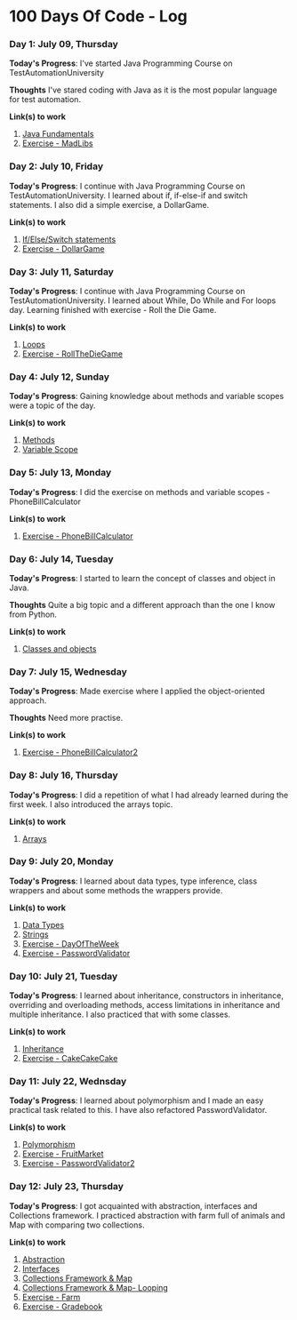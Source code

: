 # 100 Days Of Code - Log

### Day 1: July 09, Thursday

**Today's Progress**: I've started Java Programming Course on TestAutomationUniversity

**Thoughts** I've stared coding with Java as it is the most popular language for test automation.

**Link(s) to work**
1. [Java Fundamentals](https://testautomationu.applitools.com/java-programming-course/chapter2.html)
2. [Exercise - MadLibs](https://github.com/olakowalczyk/100-days-of-code-excersises/blob/master/chapter2/MadLibs.java)

### Day 2: July 10, Friday

**Today's Progress**: I continue with Java Programming Course on TestAutomationUniversity. I learned about if, if-else-if and switch statements. I also did a simple exercise, a DollarGame.

**Link(s) to work**
1. [If/Else/Switch statements](https://testautomationu.applitools.com/java-programming-course/chapter3a.html)
2. [Exercise - DollarGame](https://github.com/olakowalczyk/100-days-of-code-excersises/blob/master/chapter3/DollarGame.java)

### Day 3: July 11, Saturday

**Today's Progress**: I continue with Java Programming Course on TestAutomationUniversity. I learned about While, Do While and For loops day. Learning finished with exercise - Roll the Die Game.

**Link(s) to work**
1. [Loops](https://testautomationu.applitools.com/java-programming-course/chapter4d.html)
2. [Exercise - RollTheDieGame](https://github.com/olakowalczyk/100-days-of-code-excersises/blob/master/chapter4/RollTheDieGame.java)

### Day 4: July 12, Sunday

**Today's Progress**: Gaining knowledge about methods and variable scopes were a topic of the day.

**Link(s) to work**
1. [Methods](https://testautomationu.applitools.com/java-programming-course/chapter5a.html)
2. [Variable Scope](https://testautomationu.applitools.com/java-programming-course/chapter5b.html)

### Day 5: July 13, Monday

**Today's Progress**: I did the exercise on methods and variable scopes - PhoneBillCalculator

**Link(s) to work**
1. [Exercise - PhoneBillCalculator](https://github.com/olakowalczyk/100-days-of-code-excersises/blob/master/chapter5/PhoneBillCalculator.java)

### Day 6: July 14, Tuesday

**Today's Progress**: I started to learn the concept of classes and object in Java.

**Thoughts** Quite a big topic and a different approach than the one I know from Python.

**Link(s) to work**
1. [Classes and objects](https://testautomationu.applitools.com/java-programming-course/chapter6a.html)

### Day 7: July 15, Wednesday

**Today's Progress**: Made exercise where I applied the object-oriented approach. 

**Thoughts** Need more practise.

**Link(s) to work**
1. [Exercise - PhoneBillCalculator2](https://github.com/olakowalczyk/100-days-of-code-exercises/tree/master/chapter6)

### Day 8: July 16, Thursday

**Today's Progress**: I did a repetition of what I had already learned during the first week. I also introduced the arrays topic.

**Link(s) to work**
1. [Arrays](https://testautomationu.applitools.com/java-programming-course/chapter7a.html)

### Day 9: July 20, Monday

**Today's Progress**: I learned about data types, type inference, class wrappers and about some methods the wrappers provide.

**Link(s) to work**
1. [Data Types](https://testautomationu.applitools.com/java-programming-course/chapter8a.html)
2. [Strings](https://testautomationu.applitools.com/java-programming-course/chapter8b.html)
3. [Exercise - DayOfTheWeek](https://github.com/olakowalczyk/100-days-of-code-exercises/blob/master/chapter7/DayOfTheWeek.java)
4. [Exercise - PasswordValidator](https://github.com/olakowalczyk/100-days-of-code-exercises/blob/master/chapter8/PasswordValidator.java)

### Day 10: July 21, Tuesday

**Today's Progress**: I learned about inheritance, constructors in inheritance, overriding and overloading methods, access limitations in inheritance and multiple inheritance. I also practiced that with some classes.

**Link(s) to work**
1. [Inheritance](https://testautomationu.applitools.com/java-programming-course/chapter9a.html)
2. [Exercise - CakeCakeCake](https://github.com/olakowalczyk/100-days-of-code-exercises/tree/master/chapter9)

### Day 11: July 22, Wednsday

**Today's Progress**: I learned about polymorphism and I made an easy practical task related to this. I have also refactored PasswordValidator.

**Link(s) to work**
1. [Polymorphism](https://testautomationu.applitools.com/java-programming-course/chapter10.html)
2. [Exercise - FruitMarket](https://github.com/olakowalczyk/100-days-of-code-exercises/tree/master/chapter10/FruitMarket)
3. [Exercise - PasswordValidator2](https://github.com/olakowalczyk/100-days-of-code-exercises/blob/master/chapter8/PasswordValidator2.java)

### Day 12: July 23, Thursday

**Today's Progress**: I got acquainted with abstraction, interfaces and Collections framework. I practiced abstraction with farm full of animals and Map with comparing two collections.

**Link(s) to work**
1. [Abstraction](https://testautomationu.applitools.com/java-programming-course/chapter11a.html)
2. [Interfaces](https://testautomationu.applitools.com/java-programming-course/chapter11b.html)
3. [Collections Framework & Map](https://testautomationu.applitools.com/java-programming-course/chapter12a.html)
4. [Collections Framework & Map- Looping](https://testautomationu.applitools.com/java-programming-course/chapter12b.html)
2. [Exercise - Farm](https://github.com/olakowalczyk/100-days-of-code-exercises/tree/master/chapter11/Farm)
3. [Exercise - Gradebook](https://github.com/olakowalczyk/100-days-of-code-exercises/tree/master/chapter12/Gradebook)
